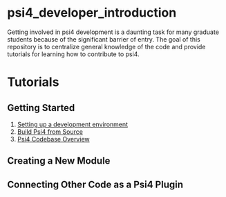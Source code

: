 # psi4_developer_introduction
Getting involved in psi4 development is a daunting task for many graduate
students because of the significant barrier of entry. The goal of this
repository is to centralize general knowledge of the code and provide tutorials
for learning how to contribute to psi4.

# Tutorials
## Getting Started
1. [Setting up a development environment](./tutorials/development_env/setting_up_development_environment.md)
2. [Build Psi4 from Source](./tutorials/building_psi4_from_source/building_psi4_from_source.md)
3. [Psi4 Codebase Overview](./tutorials/psi4_codebase_overview/psi4_codebase_overview.md)
## Creating a New Module

## Connecting Other Code as a Psi4 Plugin


